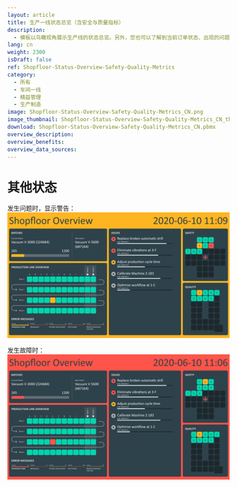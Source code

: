 ```yaml
---
layout: article
title: 生产一线状态总览（含安全与质量指标）
description: 
  - 模板以鸟瞰视角展示生产线的状态总览。另外，您也可以了解到当前订单状态、出现的问题以及待完成任务；安全方面的关键数据和实现的质量水平也分别以“十”字型和Q型元素显示在看板中。模板结合不同类型的相关信息，高效地展示了产线总览，促进了生产一线的管理。
lang: cn
weight: 2300
isDraft: false
ref: Shopfloor-Status-Overview-Safety-Quality-Metrics
category:
  - 所有
  - 车间一线
  - 精益管理
  - 生产制造
image: Shopfloor-Status-Overview-Safety-Quality-Metrics_CN.png
image_thumbnail: Shopfloor-Status-Overview-Safety-Quality-Metrics_CN_thumbnail.png
download: Shopfloor-Status-Overview-Safety-Quality-Metrics_CN.pbmx
overview_description:
overview_benefits:
overview_data_sources:
---
```

# 其他状态

发生问题时，显示警告：
![image_live](Shopfloor-Status-Overview-Safety-Quality-Metrics-Warning.png)


发生故障时：
![image_live](Shopfloor-Status-Overview-Safety-Quality-Metrics-Error.png)

